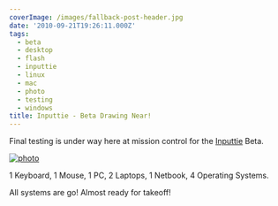 ```yaml
---
coverImage: /images/fallback-post-header.jpg
date: '2010-09-21T19:26:11.000Z'
tags:
  - beta
  - desktop
  - flash
  - inputtie
  - linux
  - mac
  - photo
  - testing
  - windows
title: Inputtie - Beta Drawing Near!
---
```


Final testing is under way here at mission control for the [Inputtie](https://www.inputtie.com) Beta.

<!-- more -->

[![](/wp-content/uploads/2010/09/photo1.jpg "photo")](/wp-content/uploads/2010/09/photo1.jpg)

1 Keyboard, 1 Mouse, 1 PC, 2 Laptops, 1 Netbook, 4 Operating Systems.

All systems are go! Almost ready for takeoff!
